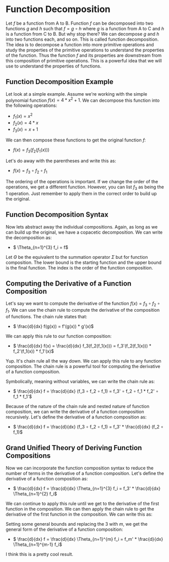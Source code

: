 # Function Decomposition

Let $f$ be a function from A to B. Function $f$ can be decomposed into two functions $g$ and $h$ such that $f = g ∘ h$ where $g$ is a function from A to C and $h$ is a function from C to B. But why stop there? We can decompose $g$ and $h$ into two functions each, and so on. This is called function decomposition. The idea is to decompose a function into more primitive operations and study the properties of the primitive operations to understand the properties of the function. Thus the function $f$ and its properties are downstream from this composition of primitive operations. This is a powerful idea that we will use to understand the properties of functions.

## Function Decomposition Example

Let look at a simple example. Assume we're working with the simple polynomial function $f(x) = 4*x^2 + 1$. We can decompose this function into the following operations:

- $f_1(x) = x^2$
- $f_2(x) = 4*x$
- $f_3(x) = x + 1$

We can then compose these functions to get the original function $f$:

- $f(x) = f_3(f_2(f_1(x)))$

Let's do away with the parentheses and write this as:

- $f(x) = f_3 ∘ f_2 ∘ f_1$

The ordering of the operations is important. If we change the order of the operations, we get a different function. However, you can list $f_3$ as being the $1$ operation. Just remember to apply them in the correct order to build up the original.

## Function Decomposition Syntax

Now lets abstract away the individual compositions. Again, as long as we can build up the original, we have a copacetic decomposition. We can write the decomposition as:

- $ \Theta_{n=1}^{3} f_i = f$

Let $\Theta$ be the equivalent to the summation operator $\Sigma$ but for function composition. The lower bound is the starting function and the upper bound is the final function. The index is the order of the function composition.

## Computing the Derivative of a Function Composition

Let's say we want to compute the derivative of the function $f(x) = f_3 ∘ f_2 ∘ f_1$. We can use the chain rule to compute the derivative of the composition of functions. The chain rule states that:

- $ \frac{d}{dx} f(g(x)) = f'(g(x)) * g'(x)$

We can apply this rule to our function composition:

- $ \frac{d}{dx} f(x) = \frac{d}{dx} f_3(f_2(f_1(x))) = f_3'(f_2(f_1(x))) * f_2'(f_1(x)) * f_1'(x)$

Yup. It's chain rule all the way down. We can apply this rule to any function composition. The chain rule is a powerful tool for computing the derivative of a function composition.

Symbolically, meaning without variables, we can write the chain rule as:

- $ \frac{d}{dx} f = \frac{d}{dx} (f_3 ∘ f_2 ∘ f_1) = f_3' ∘ f_2 ∘ f_1 * f_2' ∘ f_1 * f_1'$

Because of the nature of the chain rule and nested nature of function composition, we can write the derivative of a function composition recursively. Let's define the derivative of a function composition as:

- $ \frac{d}{dx} f = \frac{d}{dx} (f_3 ∘ f_2 ∘ f_1) = f_3' * \frac{d}{dx} (f_2 ∘ f_1)$

## Grand Unified Theory of Deriving Function Compositions

Now we can incorporate the function composition syntax to reduce the number of terms in the derivative of a function composition. Let's define the derivative of a function composition as:

- $ \frac{d}{dx} f = \frac{d}{dx} \Theta_{n=1}^{3} f_i = f_3' * \frac{d}{dx} \Theta_{n=1}^{2} f_i$

We can continue to apply this rule until we get to the derivative of the first function in the composition. We can then apply the chain rule to get the derivative of the first function in the composition. We can write this as:

Setting some general bounds and replacing the $3$ with $m$, we get the general form of the derivative of a function composition:

- $ \frac{d}{dx} f = \frac{d}{dx} \Theta_{n=1}^{m} f_i = f_m' * \frac{d}{dx} \Theta_{n=1}^{m-1} f_i$

I think this is a pretty cool result.